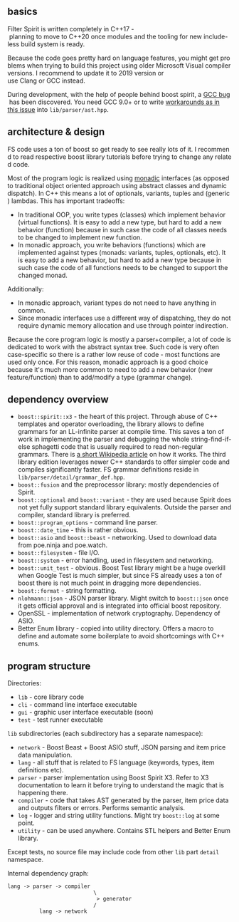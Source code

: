 ## basics

Filter Spirit is written completely in C++17 - planning to move to C++20 once modules and the tooling for new include-less build system is ready.

Because the code goes pretty hard on language features, you might get problems when trying to build this project using older Microsoft Visual compiler versions. I recommend to update it to 2019 version or use Clang or GCC instead.

During development, with the help of people behind boost spirit, a [GCC bug](https://gcc.gnu.org/bugzilla/show_bug.cgi?id=89381) has been discovered. You need GCC 9.0+ or to write [workarounds as in this issue](https://github.com/boostorg/spirit/issues/465#issuecomment-464537240) into `lib/parser/ast.hpp`.

## architecture & design

FS code uses a ton of boost so get ready to see really lots of it. I recommend to read respective boost library tutorials before trying to change any related code.

Most of the program logic is realized using [monadic](https://en.wikipedia.org/wiki/Monad_(functional_programming)) interfaces (as opposed to traditional object oriented approach using abstract classes and dynamic dispatch). In C++ this means a lot of optionals, variants, tuples and (generic) lambdas. This has important tradeoffs:

- In traditional OOP, you write types (classes) which implement behavior (virtual functions). It is easy to add a new type, but hard to add a new behavior (function) because in such case the code of all classes needs to be changed to implement new function.
- In monadic approach, you write behaviors (functions) which are implemented against types (monads: variants, tuples, optionals, etc). It is easy to add a new behavior, but hard to add a new type because in such case the code of all functions needs to be changed to support the changed monad.

Additionally:

- In monadic approach, variant types do not need to have anything in common.
- Since monadic interfaces use a different way of dispatching, they do not require dynamic memory allocation and use through pointer indirection.

Because the core program logic is mostly a parser+compiler, a lot of code is dedicated to work with the abstract syntax tree. Such code is very often case-specific so there is a rather low reuse of code - most functions are used only once. For this reason, monadic approach is a good choice because it's much more common to need to add a new behavior (new feature/function) than to add/modify a type (grammar change).

## dependency overview

- `boost::spirit::x3` - the heart of this project. Through abuse of C++ templates and operator overloading, the library allows to define grammars for an LL-infinite parser at compile time. This saves a ton of work in implementing the parser and debugging the whole string-find-if-else sphagetti code that is usually required to read non-regular grammars. There is [a short Wikipedia article](https://en.wikipedia.org/wiki/Spirit_Parser_Framework) on how it works. The third library edition leverages newer C++ standards to offer simpler code and compiles significantly faster. FS grammar definitions reside in `lib/parser/detail/grammar_def.hpp`.
- `boost::fusion` and the preprocessor library: mostly dependencies of Spirit.
- `boost::optional` and `boost::variant` - they are used because Spirit does not yet fully support standard library equivalents. Outside the parser and compiler, standard library is preferred.
- `boost::program_options` - command line parser.
- `boost::date_time` - this is rather obvious.
- `boost::asio` and `boost::beast` - networking. Used to download data from poe.ninja and poe.watch.
- `boost::filesystem` - file I/O.
- `boost::system` - error handling, used in filesystem and networking.
- `boost::unit_test` - obvious. Boost Test library might be a huge overkill when Google Test is much simpler, but since FS already uses a ton of boost there is not much point in dragging more dependencies.
- `boost::format` - string formatting.
- `nlohmann::json` - JSON parser library. Might switch to `boost::json` once it gets official approval and is integrated into official boost repository.
- OpenSSL - implementation of network cryptography. Dependency of ASIO.
- Better Enum library - copied into utility directory. Offers a macro to define and automate some boilerplate to avoid shortcomings with C++ enums.

## program structure

Directories:

- `lib` - core library code
- `cli` - command line interface executable
- `gui` - graphic user interface executable (soon)
- `test` - test runner executable

`lib` subdirectories (each subdirectory has a separate namespace):

- `network` - Boost Beast + Boost ASIO stuff, JSON parsing and item price data manipulation.
- `lang` - all stuff that is related to FS language (keywords, types, item definitions etc).
- `parser` - parser implementation using Boost Spirit X3. Refer to X3 documentation to learn it before trying to understand the magic that is happening there.
- `compiler` - code that takes AST generated by the parser, item price data and outputs filters or errors. Performs semantic analysis.
- `log` - logger and string utility functions. Might try `boost::log` at some point.
- `utility` - can be used anywhere. Contains STL helpers and Better Enum library.

Except tests, no source file may include code from other `lib` part `detail` namespace.

Internal dependency graph:

```
lang -> parser -> compiler
                           \
                            > generator
                           /
          lang -> network
```
